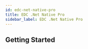 ```yaml
---
id: edc-net-native-pro
title: EDC .Net Native Pro
sidebar_label: EDC .Net Native Pro
---
```


## Getting Started